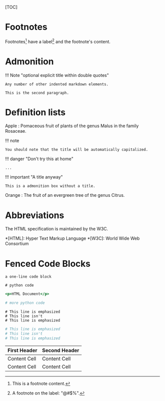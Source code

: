 [TOC]

# Footnotes

Footnotes[^1] have a label[^@#$%] and the footnote's content.

# Admonition

!!! Note "optional explicit title within double quotes"

    Any number of other indented markdown elements.
    
    This is the second paragraph.

# Definition lists

Apple
:   Pomaceous fruit of plants of the genus Malus in 
    the family Rosaceae.
    
!!! note

    You should note that the title will be automatically capitalized.
    
!!! danger "Don't try this at home"

    ...

!!! important "A title anyway"

    This is a admonition box without a title.

Orange
:   The fruit of an evergreen tree of the genus Citrus.

# Abbreviations

The HTML specification 
is maintained by the W3C.

*[HTML]: Hyper Text Markup Language
*[W3C]:  World Wide Web Consortium

# Fenced Code Blocks

~~~~~~~~~~~~~~~~~~~~
a one-line code block
~~~~~~~~~~~~~~~~~~~~

~~~~{.python}
# python code
~~~~

~~~~.html
<p>HTML Document</p>
~~~~

```python
# more python code
```

~~~~{.python hl_lines="1 3"}
# This line is emphasized
# This line isn't
# This line is emphasized
~~~~

```python hl_lines="1 3"
# This line is emphasized
# This line isn't
# This line is emphasized
```

First Header  | Second Header
------------- | -------------
Content Cell  | Content Cell
Content Cell  | Content Cell

[^1]: This is a footnote content.
[^@#$%]: A footnote on the label: "@#$%".